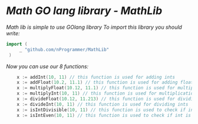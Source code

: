 # ***Math GO lang library - MathLib***
*Math lib is simple to use GOlang library*
*To import this library you should write:*
   ```go
 import (
    	_ "github.com/nProgrammer/MathLib"
    )
```

*Now you can use our 8 functions:*
```go
	x := addInt(10, 11) // this function is used for adding ints
	x := addFloat(10.2, 11.1) // this function is used for adding floats
	x := multiplyFloat(10.12, 11.1) // this function is used for multiplication floats
	x := multiplyInt(10, 11) // this function is used for multiplication ints
	x := divideFloat(10.12, 11.213) // this function is used for dividing floats
	x := divideInt(10, 11) // this function is used for dividing ints
	x := isIntDivisible(10, 11) // this function is used to check if int is divisible by another int
	x := isIntEven(10, 11) // this function is used to check if int is even
```
